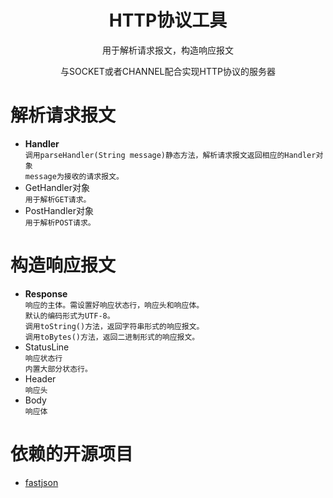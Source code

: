 <h1 align="center">HTTP协议工具</h1>
<p align="center">用于解析请求报文，构造响应报文</p>
<p align="center">与SOCKET或者CHANNEL配合实现HTTP协议的服务器</p>

# 解析请求报文

- **Handler**</br>
  `调用parseHandler(String message)静态方法，解析请求报文返回相应的Handler对象`</br>
  `message为接收的请求报文。`
- GetHandler对象</br>
  `用于解析GET请求。`
- PostHandler对象</br>
  `用于解析POST请求。`

# 构造响应报文

- **Response**</br>
  `响应的主体。需设置好响应状态行，响应头和响应体。`</br>
  `默认的编码形式为UTF-8。`</br>
  `调用toString()方法，返回字符串形式的响应报文。`</br>
  `调用toBytes()方法，返回二进制形式的响应报文。`
- StatusLine</br>
  `响应状态行`</br>
  `内置大部分状态行。`
- Header</br>
  `响应头`
- Body</br>
  `响应体`

# 依赖的开源项目

- <a href="https://github.com/alibaba/fastjson">fastjson</a>
